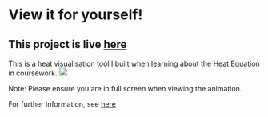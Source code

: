 # View it for yourself!
## This project is live [here](https://oisin-m.github.io/Heat-Equation-Visualiser/)

This is a heat visualisation tool I built when learning about the Heat Equation in coursework.
<img src="https://i.imgur.com/bkHuQwl.gif">

Note: Please ensure you are in full screen when viewing the animation.

For further information, see [here](http://oisin-morrison.herokuapp.com/programming/articles/heat-equation-visualiser)
